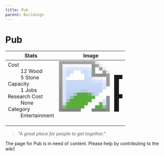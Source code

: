 ```yaml
---
title: Pub
parent: Buildings
---
```

# Pub

[//]: # (Pre-generated content)
<table><thead><tr><th>Stats</th><th>Image</th></tr></thead><tbody><tr><td><dl><dt>Cost</dt><dd>12 Wood<br>5 Stone</dd><dt>Capacity</dt><dd>1 Jobs</dd><dt>Research Cost</dt><dd>None</dd><dt>Category</dt><dd>Entertainment</dd></dl></td><td><style>.building-image {width: 200px;height: 200px;overflow: hidden;position: relative;}.building-image img {image-rendering: pixelated;object-fit: none;transform: scale(10);transform-origin: left top;position: absolute;left: 0;top: 0;}</style><div class="building-image"><img style="object-position: -692px -907px;" src="https://tfe2-wiki.github.io/assets/sprites.png" alt="Pub Back"><img style="object-position: -670px -907px;" src="https://tfe2-wiki.github.io/assets/sprites.png" alt="Pub"></div></td></tr></tbody></table><blockquote><i>"A great place for people to get together."</i></blockquote>

The page for Pub is in need of content. Please help by contributing to the wiki!

